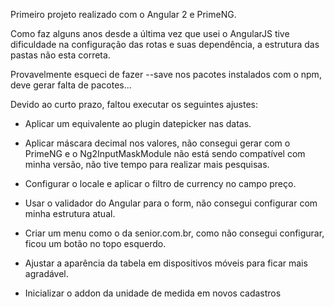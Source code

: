 Primeiro projeto realizado com o Angular 2 e PrimeNG.

Como faz alguns anos desde a última vez que usei o AngularJS tive dificuldade na configuração das rotas e suas dependência, a estrutura das pastas não esta correta.

Provavelmente esqueci de fazer --save nos pacotes instalados com o npm, deve gerar falta de pacotes...

Devido ao curto prazo, faltou executar os seguintes ajustes:

- Aplicar um equivalente ao plugin datepicker nas datas.

- Aplicar máscara decimal nos valores, não consegui gerar com o PrimeNG e o Ng2InputMaskModule não está sendo compatível com minha versão, não tive tempo para realizar mais pesquisas.

- Configurar o locale e aplicar o filtro de currency no campo preço.

- Usar o validador do Angular para o form, não consegui configurar com minha estrutura atual.

- Criar um menu como o da senior.com.br, como não consegui configurar, ficou um botão no topo esquerdo.

- Ajustar a aparência da tabela em dispositivos móveis para ficar mais agradável.

- Inicializar o addon da unidade de medida em novos cadastros

